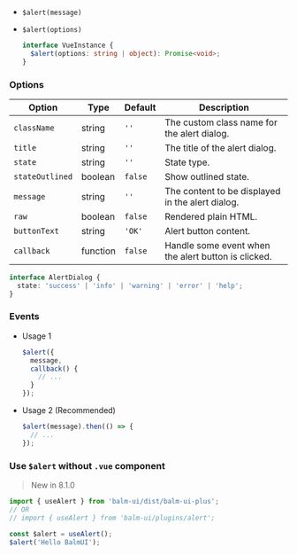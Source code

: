 - `$alert(message)`
- `$alert(options)`

  ```ts
  interface VueInstance {
    $alert(options: string | object): Promise<void>;
  }
  ```

### Options

| Option          | Type     | Default | Description                                         |
| --------------- | -------- | ------- | --------------------------------------------------- |
| `className`     | string   | `''`    | The custom class name for the alert dialog.         |
| `title`         | string   | `''`    | The title of the alert dialog.                      |
| `state`         | string   | `''`    | State type.                                         |
| `stateOutlined` | boolean  | `false` | Show outlined state.                                |
| `message`       | string   | `''`    | The content to be displayed in the alert dialog.    |
| `raw`           | boolean  | `false` | Rendered plain HTML.                                |
| `buttonText`    | string   | `'OK'`  | Alert button content.                               |
| `callback`      | function | `false` | Handle some event when the alert button is clicked. |

```ts
interface AlertDialog {
  state: 'success' | 'info' | 'warning' | 'error' | 'help';
}
```

### Events

- Usage 1

  ```js
  $alert({
    message,
    callback() {
      // ...
    }
  });
  ```

- Usage 2 (Recommended)

  ```js
  $alert(message).then(() => {
    // ...
  });
  ```

### Use `$alert` without `.vue` component

> New in 8.1.0

```js
import { useAlert } from 'balm-ui/dist/balm-ui-plus';
// OR
// import { useAlert } from 'balm-ui/plugins/alert';

const $alert = useAlert();
$alert('Hello BalmUI');
```
